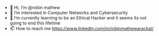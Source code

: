 - 👋 Hi, I’m @robin mathew
- 👀 I’m interested in Computer Networks and Cybersecurity 
- 🌱 I’m currently learning to be an Ethical Hacker and it seems its not going to end this lifetime
- 📫 How to reach me https://www.linkedin.com/in/robinmathewarackal/

<!---
robinmathewarackal/robinmathewarackal is a ✨ special ✨ repository because its `README.md` (this file) appears on your GitHub profile.
You can click the Preview link to take a look at your changes.
--->
